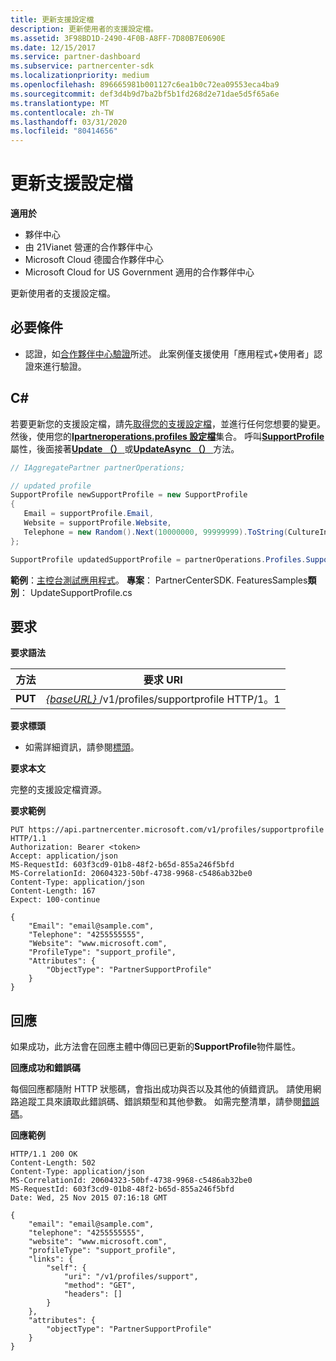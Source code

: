 ```yaml
---
title: 更新支援設定檔
description: 更新使用者的支援設定檔。
ms.assetid: 3F98BD1D-2490-4F0B-A8FF-7D80B7E0690E
ms.date: 12/15/2017
ms.service: partner-dashboard
ms.subservice: partnercenter-sdk
ms.localizationpriority: medium
ms.openlocfilehash: 896665981b001127c6ea1b0c72ea09553eca4ba9
ms.sourcegitcommit: def3d4b9d7ba2bf5b1fd268d2e71dae5d5f65a6e
ms.translationtype: MT
ms.contentlocale: zh-TW
ms.lasthandoff: 03/31/2020
ms.locfileid: "80414656"
---
```

# <a name="update-support-profile"></a>更新支援設定檔


**適用於**

- 夥伴中心
- 由 21Vianet 營運的合作夥伴中心
- Microsoft Cloud 德國合作夥伴中心
- Microsoft Cloud for US Government 適用的合作夥伴中心

更新使用者的支援設定檔。

## <a name="span-idprerequisitesspan-idprerequisitesspan-idprerequisitesprerequisites"></a><span id="Prerequisites"/><span id="prerequisites"/><span id="PREREQUISITES"/>必要條件


- 認證，如[合作夥伴中心驗證](partner-center-authentication.md)所述。 此案例僅支援使用「應用程式+使用者」認證來進行驗證。

## <a name="span-idc_span-idc_c"></a><span id="C_"/><span id="c_"/>C#


若要更新您的支援設定檔，請先[取得您的支援設定檔](get-support-profile.md)，並進行任何您想要的變更。 然後，使用您的[**Ipartneroperations.profiles 設定檔**](https://docs.microsoft.com/dotnet/api/microsoft.store.partnercenter.ipartner.profiles)集合。 呼叫[**SupportProfile**](https://docs.microsoft.com/dotnet/api/microsoft.store.partnercenter.profiles.isupportprofile)屬性，後面接著[**Update （）** ](https://docs.microsoft.com/dotnet/api/microsoft.store.partnercenter.profiles.isupportprofile.update)或[**UpdateAsync （）** ](https://docs.microsoft.com/dotnet/api/microsoft.store.partnercenter.profiles.isupportprofile.updateasync)方法。

``` csharp
// IAggregatePartner partnerOperations;

// updated profile 
SupportProfile newSupportProfile = new SupportProfile
{
   Email = supportProfile.Email,
   Website = supportProfile.Website,
   Telephone = new Random().Next(10000000, 99999999).ToString(CultureInfo.InvariantCulture)
};

SupportProfile updatedSupportProfile = partnerOperations.Profiles.SupportProfile.Update(newSupportProfile);
```

**範例**：[主控台測試應用程式](console-test-app.md)。 **專案**： PartnerCenterSDK. FeaturesSamples**類別**： UpdateSupportProfile.cs

## <a name="span-idrequestspan-idrequestspan-idrequestrequest"></a><span id="Request"/><span id="request"/><span id="REQUEST"/>要求


**要求語法**

| 方法  | 要求 URI                                                                     |
|---------|---------------------------------------------------------------------------------|
| **PUT** | [ *{baseURL}* ](partner-center-rest-urls.md)/v1/profiles/supportprofile HTTP/1。1 |



**要求標頭**

- 如需詳細資訊，請參閱[標頭](headers.md)。

**要求本文**

完整的支援設定檔資源。

**要求範例**

```http
PUT https://api.partnercenter.microsoft.com/v1/profiles/supportprofile HTTP/1.1
Authorization: Bearer <token>
Accept: application/json
MS-RequestId: 603f3cd9-01b8-48f2-b65d-855a246f5bfd
MS-CorrelationId: 20604323-50bf-4738-9968-c5486ab32be0
Content-Type: application/json
Content-Length: 167
Expect: 100-continue

{
    "Email": "email@sample.com",
    "Telephone": "4255555555",
    "Website": "www.microsoft.com",
    "ProfileType": "support_profile",
    "Attributes": {
        "ObjectType": "PartnerSupportProfile"
    }
}
```

## <a name="span-idresponsespan-idresponsespan-idresponseresponse"></a><span id="Response"/><span id="response"/><span id="RESPONSE"/>回應


如果成功，此方法會在回應主體中傳回已更新的**SupportProfile**物件屬性。

**回應成功和錯誤碼**

每個回應都隨附 HTTP 狀態碼，會指出成功與否以及其他的偵錯資訊。 請使用網路追蹤工具來讀取此錯誤碼、錯誤類型和其他參數。 如需完整清單，請參閱[錯誤碼](error-codes.md)。

**回應範例**

```http
HTTP/1.1 200 OK
Content-Length: 502
Content-Type: application/json
MS-CorrelationId: 20604323-50bf-4738-9968-c5486ab32be0
MS-RequestId: 603f3cd9-01b8-48f2-b65d-855a246f5bfd
Date: Wed, 25 Nov 2015 07:16:18 GMT

{
    "email": "email@sample.com",
    "telephone": "4255555555",
    "website": "www.microsoft.com",
    "profileType": "support_profile",
    "links": {
        "self": {
            "uri": "/v1/profiles/support",
            "method": "GET",
            "headers": []
        }
    },
    "attributes": {
        "objectType": "PartnerSupportProfile"
    }
}
```








